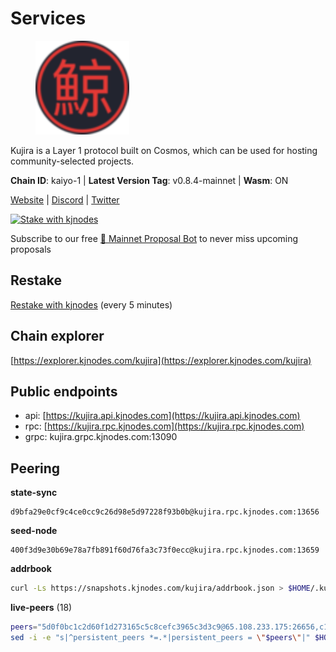 # Services

<figure><img src="https://raw.githubusercontent.com/kj89/cosmos-images/main/logos/kujira.png" width="150" alt=""><figcaption></figcaption></figure>

Kujira is a Layer 1 protocol built on Cosmos, which can be used for  hosting community-selected projects.

**Chain ID**: kaiyo-1 | **Latest Version Tag**: v0.8.4-mainnet | **Wasm**: ON

[Website](https://kujira.app) | [Discord](https://discord.gg/teamkujira) | [Twitter](https://twitter.com/TeamKujira)

[![Stake with kjnodes](https://i.ibb.co/cr44Q8j/button-stake-with-kjnodes.png)](https://restake.app/kujira/kujiravaloper1tnuqj73jfn3724lqz34c27tuv80nv336sadqym)

Subscribe to our free [🤖 Mainnet Proposal Bot](https://t.me/kjnodes_proposal_bot) to never miss upcoming proposals

## Restake

[Restake with kjnodes](https://restake.app/kujira/kujiravaloper1tnuqj73jfn3724lqz34c27tuv80nv336sadqym) (every 5 minutes)
## Chain explorer
[https://explorer.kjnodes.com/kujira](https://explorer.kjnodes.com/kujira)

## Public endpoints

* api: [https://kujira.api.kjnodes.com](https://kujira.api.kjnodes.com)
* rpc: [https://kujira.rpc.kjnodes.com](https://kujira.rpc.kjnodes.com)
* grpc: kujira.grpc.kjnodes.com:13090

## Peering

**state-sync**

```text
d9bfa29e0cf9c4ce0cc9c26d98e5d97228f93b0b@kujira.rpc.kjnodes.com:13656
```

**seed-node**

```text
400f3d9e30b69e78a7fb891f60d76fa3c73f0ecc@kujira.rpc.kjnodes.com:13659
```

**addrbook**
```bash
curl -Ls https://snapshots.kjnodes.com/kujira/addrbook.json > $HOME/.kujira/config/addrbook.json
```

**live-peers** (18)
```bash
peers="5d0f0bc1c2d60f1d273165c5c8cefc3965c3d3c9@65.108.233.175:26656,c124ce0b508e8b9ed1c5b6957f362225659b5343@136.243.248.190:26656,377510fb7c0ee3cacd1a46dbf13b45a4e1525fa6@51.91.153.78:32011,f2fe529a8d41ce4beffccb2e00342e74df9ebeca@78.31.71.246:26656,e92b3424ba53c10aefdf9b402f4c03888de96c2e@45.77.61.157:26656,d9bfa29e0cf9c4ce0cc9c26d98e5d97228f93b0b@65.109.88.38:13656,35af92154fdb2ac19f3f010c26cca9e5c175d054@65.108.238.61:27656,4db916788d45d5454cfe7a68ca02c56996ee6b96@194.163.151.124:26656,0743497e30049ac8d59fee5b2ab3a49c3824b95c@198.244.200.196:26656,471518432477e31ea348af246c0b54095d41352c@88.198.131.126:26656,bd2821b2dc8b928946026caf3e9bd1e7a0013a61@145.239.10.46:13656,a0927acbf1e931fc16e11e454b328c991e56d3fe@51.89.155.17:44656,780ee91b43bcdced2daebee61996742f6b01b579@138.201.197.119:2000,213dbb8301ce1c0f5662a9b723bd613f15e1dd4e@75.119.157.167:30656,413bd0410b649de5070b2fe8356cad356459dc37@65.108.235.165:26656,a7d96dc929824613315dcc1c90fee119f28cc51f@134.65.193.158:26656,01cf570d3b08fdb5fe2f307cb485de7a35a3af23@135.148.55.229:11856,a7e7864f241db457f38d8e5b5b3c3de989dea2fe@66.94.126.62:26656"
sed -i -e "s|^persistent_peers *=.*|persistent_peers = \"$peers\"|" $HOME/.kujira/config/config.toml
```
